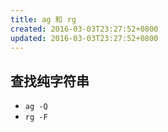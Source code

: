 ```yaml
---
title: ag 和 rg
created: 2016-03-03T23:27:52+0800
updated: 2016-03-03T23:27:52+0800
---
```



## 查找纯字符串

- `ag -Q`
- `rg -F`
